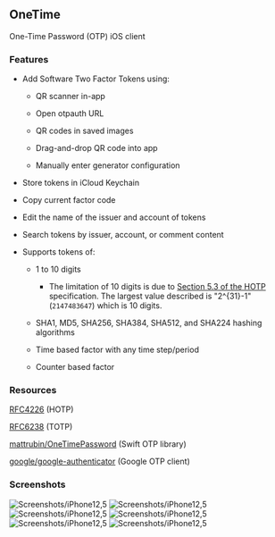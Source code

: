 ## OneTime

One-Time Password (OTP) iOS client

### Features

- Add Software Two Factor Tokens using:

    - QR scanner in-app

    - Open otpauth URL

    - QR codes in saved images

    - Drag-and-drop QR code into app

    - Manually enter generator configuration

- Store tokens in iCloud Keychain

- Copy current factor code

- Edit the name of the issuer and account of tokens

- Search tokens by issuer, account, or comment content

- Supports tokens of:

    - 1 to 10 digits

        - The limitation of 10 digits is due to [Section 5.3 of the HOTP](https://tools.ietf.org/html/rfc4226#section-5.3) specification. The largest value described is "2^{31}-1" (`2147483647`) which is 10 digits.

    - SHA1, MD5, SHA256, SHA384, SHA512, and SHA224 hashing algorithms

    - Time based factor with any time step/period

    - Counter based factor


### Resources

[RFC4226](https://tools.ietf.org/html/rfc4226) (HOTP)

[RFC6238](https://tools.ietf.org/html/rfc6238) (TOTP)

[mattrubin/OneTimePassword](https://github.com/mattrubin/OneTimePassword) (Swift OTP library)

[google/google-authenticator](https://github.com/google/google-authenticator) (Google OTP client)

### Screenshots

![Screenshots/iPhone12,5](Screenshots/iPhone12,5/0_home.png) ![Screenshots/iPhone12,5](Screenshots/iPhone12,5/1_copy.png)
![Screenshots/iPhone12,5](Screenshots/iPhone12,5/2_search.png) ![Screenshots/iPhone12,5](Screenshots/iPhone12,5/3_menu.png)
![Screenshots/iPhone12,5](Screenshots/iPhone12,5/4_manual.png) ![Screenshots/iPhone12,5](Screenshots/iPhone12,5/5_edit.png)
